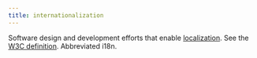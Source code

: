 ```yaml
---
title: internationalization
---
```


Software design and development efforts that enable [localization](g). See the [W3C definition](https://www.w3.org/International/questions/qa-i18n). Abbreviated i18n.
